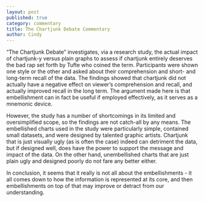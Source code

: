 ```yaml
---
layout: post
published: true
category: commentary
title: The Chartjunk Debate Commentary
author: Cindy
---
```


“The Chartjunk Debate” investigates, via a research study, the actual impact of chartjunk-y versus plain graphs to assess if chartjunk entirely deserves the bad rap set forth by Tufte who coined the term. Participants were shown one style or the other and asked about their comprehension and short- and long-term recall of the data. The findings showed that chartjunk did not actually have a negative effect on viewer’s comprehension and recall, and actually improved recall in the long term. The argument made here is that embellishment can in fact be useful if employed effectively, as it serves as a mnemonic device. 

However, the study has a number of shortcomings in its limited and oversimplified scope, so the findings are not catch-all by any means. The embellished charts used in the study were particularly simple, contained small datasets, and were designed by talented graphic artists. Chartjunk that is just visually ugly (as is often the case) indeed can detriment the data, but if designed well, does have the power to support the message and impact of the data. On the other hand, unembellished charts that are just plain ugly and designed poorly do not fare any better either. 

In conclusion, it seems that it really is not all about the embellishments - it all comes down to how the information is represented at its core, and then embellishments on top of that may improve or detract from our understanding.
